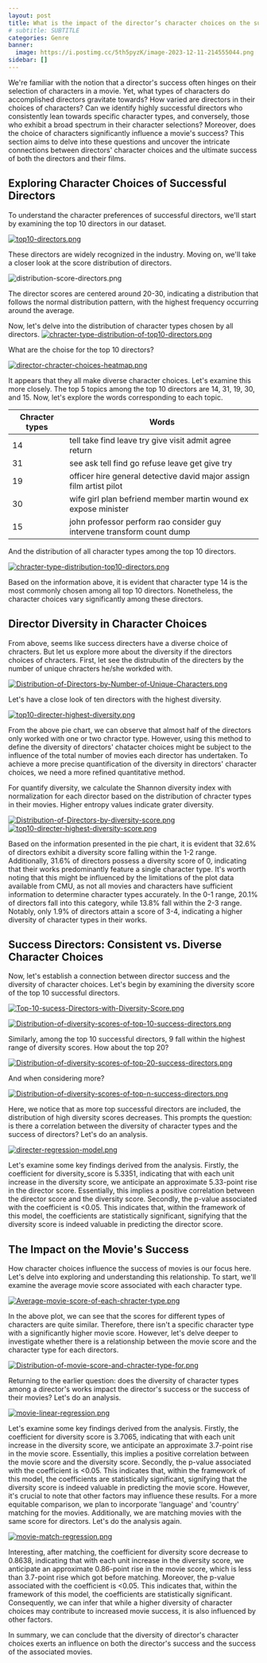 ```yaml
---
layout: post
title: What is the impact of the director’s character choices on the success of the movie ?
# subtitle: SUBTITLE
categories: Genre
banner:
  image: https://i.postimg.cc/5th5pyzK/image-2023-12-11-214555044.png
sidebar: []
---
```

We're familiar with the notion that a director's success often hinges on their selection of characters in a movie. Yet, what types of characters do accomplished directors gravitate towards? How varied are directors in their choices of characters? Can we identify highly successful directors who consistently lean towards specific character types, and conversely, those who exhibit a broad spectrum in their character selections? Moreover, does the choice of characters significantly influence a movie's success? This section aims to delve into these questions and uncover the intricate connections between directors' character choices and the ultimate success of both the directors and their films.

## Exploring Character Choices of Successful Directors
To understand the character preferences of successful directors, we'll start by examining the top 10 directors in our dataset.

[![top10-directors.png](https://i.postimg.cc/qqDrQDsd/top10-directors.png)](https://postimg.cc/SY9Hxr1Z)

These directors are widely recognized in the industry. Moving on, we'll take a closer look at the score distribution of directors.

![distribution-score-directors.png](https://i.postimg.cc/cCnBzRdv/distribution-score-directors.png)

The director scores are centered around 20-30, indicating a distribution that follows the normal distribution pattern, with the highest frequency occurring around the average.

Now, let's delve into the distribution of character types chosen by all directors.
[![chracter-type-distribution-of-top10-directors.png](https://i.postimg.cc/132LJ4Yf/chracter-type-distribution-of-top10-directors.png)](https://postimg.cc/FYbWKFv4)

What are the choise for the top 10 directors?

[![director-chracter-choices-heatmap.png](https://i.postimg.cc/QMbJwYqB/director-chracter-choices-heatmap.png)](https://postimg.cc/kV2Stcz9)

It appears that they all make diverse character choices. Let's examine this more closely. The top 5 topics among the top 10 directors are 14, 31, 19, 30, and 15. Now, let's explore the words corresponding to each topic.

| Chracter types | Words                                            |
|-------|--------------------------------------------------|
| 14    | tell take find leave try give visit admit agree return |
| 31    | see ask tell find go refuse leave get give try   |
| 19    | officer hire general detective david major assign film artist pilot |
| 30    | wife girl plan befriend member martin wound ex expose minister |
| 15    | john professor perform rao consider guy intervene transform count dump |

And the distribution of all character types among the top 10 directors.

[![chracter-type-distribution-top10-directors.png](https://i.postimg.cc/zD0KNRWQ/chracter-type-distribution-top10-directors.png)](https://postimg.cc/QVKHkCfg)

Based on the information above, it is evident that character type 14 is the most commonly chosen among all top 10 directors. Nonetheless, the character choices vary significantly among these directors.

## Director Diversity in Character Choices

From above, seems like success directers have a diverse choice of chracters. But let us explore more about the diversity if the directors choices of chracters. First, let see the distrubutin of the directers by the number of unique chracters he/she workded with.

[![Distribution-of-Directors-by-Number-of-Unique-Characters.png](https://i.postimg.cc/J7ckRYDK/Distribution-of-Directors-by-Number-of-Unique-Characters.png)](https://postimg.cc/fkyLKKv0)

Let's have a close look of ten directors with the highest diversity.

[![top10-directer-highest-diversity.png](https://i.postimg.cc/05BqKPwN/top10-directer-highest-diversity.png)](https://postimg.cc/z3KQ9mpm)

From the above pie chart, we can observe that almost half of the directors only worked with one or two chractor type. However, using this method to define the diversity of directors' chatacter choices  might be subject to the influence of the total number of movies each director has undertaken. To achieve a more precise quantification of the diversity in directors' character choices, we need a more refined quantitative method.

For quantify diversity, we calculate the Shannon diversity index with normalization for each director based on the distribution of chracter types in their movies. Higher entropy values indicate grater diversity.

[![Distribution-of-Directors-by-diversity-score.png](https://i.postimg.cc/K8K7cryz/Distribution-of-Directors-by-diversity-score.png)](https://postimg.cc/MnSfdBH2)
[![top10-directer-highest-diversity-score.png](https://i.postimg.cc/Y9LT1mgq/top10-directer-highest-diversity-score.png)](https://postimg.cc/BLsh3bMd)

Based on the information presented in the pie chart, it is evident that 32.6% of directors exhibit a diversity score falling within the 1-2 range. Additionally, 31.6% of directors possess a diversity score of 0, indicating that their works predominantly feature a single character type. It's worth noting that this might be influenced by the limitations of the plot data available from CMU, as not all movies and characters have sufficient information to determine character types accurately. In the 0-1 range, 20.1% of directors fall into this category, while 13.8% fall within the 2-3 range. Notably, only 1.9% of directors attain a score of 3-4, indicating a higher diversity of character types in their works.

## Success Directors: Consistent vs. Diverse Character Choices

Now, let's establish a connection between director success and the diversity of character choices. Let's begin by examining the diversity score of the top 10 successful directors.

[![Top-10-sucess-Directors-with-Diversity-Score.png](https://i.postimg.cc/wvtQWC69/Top-10-sucess-Directors-with-Diversity-Score.png)](https://postimg.cc/N9cXFP9n)

[![Distribution-of-diversity-scores-of-top-10-success-directors.png](https://i.postimg.cc/cCFY0T1F/Distribution-of-diversity-scores-of-top-10-success-directors.png)](https://postimg.cc/Zvy0L8dN)


Similarly, among the top 10 successful directors, 9 fall within the highest range of diversity scores. How about the top 20?

[![Distribution-of-diversity-scores-of-top-20-success-directors.png](https://i.postimg.cc/FsFg8kFP/Distribution-of-diversity-scores-of-top-20-success-directors.png)](https://postimg.cc/s18hZXhS)

And when considering more?

[![Distribution-of-diversity-scores-of-top-n-success-directors.png](https://i.postimg.cc/L8YfFzcV/Distribution-of-diversity-scores-of-top-n-success-directors.png)](https://postimg.cc/v4yDW6H1)

Here, we notice that as more top successful directors are included, the distribution of high diversity scores decreases. This prompts the question: is there a correlation between the diversity of character types and the success of directors? Let's do an analysis.

[![directer-regression-model.png](https://i.postimg.cc/zX0ZYhC3/directer-regression-model.png)](https://postimg.cc/kB6hxBhd)

Let's examine some key findings derived from the analysis. Firstly, the coefficient for diversity_score is 5.3351, indicating that with each unit increase in the diversity score, we anticipate an approximate 5.33-point rise in the director score. Essentially, this implies a positive correlation between the director score and the diversity score. Secondly, the p-value associated with the coefficient is <0.05. This indicates that, within the framework of this model, the coefficients are statistically significant, signifying that the diversity score is indeed valuable in predicting the director score.

## The Impact on the Movie's Success

How character choices influence the success of movies is our focus here. Let's delve into exploring and understanding this relationship. To start, we'll examine the average movie score associated with each character type.

[![Average-movie-score-of-each-chracter-type.png](https://i.postimg.cc/g0cKFwKc/Average-movie-score-of-each-chracter-type.png)](https://postimg.cc/fVFdYRF1)

In the above plot, we can see that the scores for different types of characters are quite similar. Therefore, there isn't a specific character type with a significantly higher movie score. However, let's delve deeper to investigate whether there is a relationship between the movie score and the character type for each directors.

[![Distribution-of-movie-score-and-chracter-type-for.png](https://i.postimg.cc/wvmySHnT/Distribution-of-movie-score-and-chracter-type-for.png)](https://postimg.cc/7GqZzvxp)

Returning to the earlier question: does the diversity of character types among a director's works impact the director's success or the success of their movies? Let's do an analysis.

[![movie-linear-regression.png](https://i.postimg.cc/yNftwCc5/movie-linear-regression.png)](https://postimg.cc/7C2K2cBM)

Let's examine some key findings derived from the analysis. Firstly, the coefficient for diversity score is 3.7065, indicating that with each unit increase in the diversity score, we anticipate an approximate 3.7-point rise in the movie score. Essentially, this implies a positive correlation between the movie score and the diversity score. Secondly, the p-value associated with the coefficient is <0.05. This indicates that, within the framework of this model, the coefficients are statistically significant, signifying that the diversity score is indeed valuable in predicting the movie score. However, it's crucial to note that other factors may influence these results. For a more equitable comparison, we plan to incorporate 'language' and 'country' matching for the movies. Additionally, we are matching movies with the same score for directors. Let's do the analysis again.

[![movie-match-regression.png](https://i.postimg.cc/bwwKLv2b/movie-match-regression.png)](https://postimg.cc/Vd2GkmgL)

Interesting, after matching, the coefficient for diversity score decrease to 0.8638, indicating that with each unit increase in the diversity score, we anticipate an approximate 0.86-point rise in the movie score, which is less than 3.7-point rise which got before matching. Moreover, the p-value associated with the coefficient is <0.05. This indicates that, within the framework of this model, the coefficients are statistically significant.  Consequently, we can infer that while a higher diversity of character choices may contribute to increased movie success, it is also influenced by other factors.

In summary, we can conclude that the diversity of director's character choices exerts an influence on both the director's success and the success of the associated movies.

